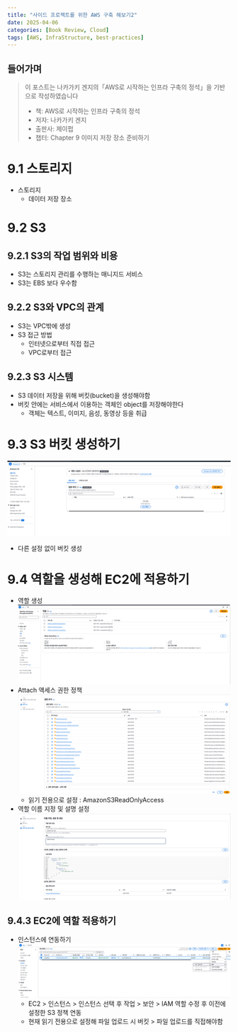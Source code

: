 ```yaml
---
title: "사이드 프로젝트를 위한 AWS 구축 해보기2"
date: 2025-04-06
categories: [Book Review, Cloud]
tags: [AWS, InfraStructure, best-practices]
---
```


## 들어가며
> 이 포스트는 나카가키 겐지의「AWS로 시작하는 인프라 구축의 정석」을 기반으로 작성하였습니다
> - 책: AWS로 시작하는 인프라 구축의 정석
> - 저자: 나카가키 겐지
> - 출판사: 제이펍
> - 챕터: Chapter 9 이미지 저장 장소 준비하기

# 9.1 스토리지
- 스토리지
    - 데이터 저장 장소

# 9.2 S3
## 9.2.1 S3의 작업 범위와 비용
- S3는 스토리지 관리를 수행하는 매니지드 서비스
- S3는 EBS 보다 우수함

## 9.2.2 S3와 VPC의 관계
- S3는 VPC밖에 생성
- S3 접근 방법
    - 인터넷으로부터 직접 접근
    - VPC로부터 접근

## 9.2.3 S3 시스템
- S3 데이터 저장을 위해 버킷(bucket)을 생성해야함
- 버킷 안에는 서비스에서 이용하는 객체인 object를 저장해야한다
    - 객체는 텍스트, 이미지, 음성, 동영상 등을 취급

# 9.3 S3 버킷 생성하기
![인터넷 게이트웨이 생성](/assets/images/AWS38.png)
- 다른 설정 없이 버킷 생성

# 9.4 역할을 생성해 EC2에 적용하기
- 역할 생성
    ![인터넷 게이트웨이 생성](/assets/images/AWS39.png)
- Attach 액세스 권한 정책
    ![인터넷 게이트웨이 생성](/assets/images/AWS40.png)
    - 읽기 전용으로 설정 : AmazonS3ReadOnlyAccess
- 역할 이름 지정 및 설명 설정
    ![인터넷 게이트웨이 생성](/assets/images/AWS41.png)
## 9.4.3 EC2에 역할 적용하기
- 인스턴스에 연동하기
    ![인터넷 게이트웨이 생성](/assets/images/AWS42.png)
    - EC2 > 인스턴스 > 인스턴스 선택 후 작업 > 보안 > IAM 역할 수정 후 이전에 설정한 S3 정책 연동
    - 현재 읽기 전용으로 설정해 파일 업로드 시 버킷 > 파일 업로드를 직접해야함